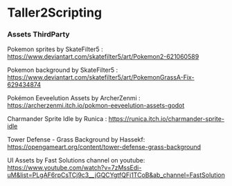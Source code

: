 # Taller2Scripting
 
 
 
### Assets ThirdParty

Pokemon sprites by SkateFilter5 : https://www.deviantart.com/skatefilter5/art/Pokemon2-621060589

Pokemon background by SkateFilter5 : https://www.deviantart.com/skatefilter5/art/PokemonGrassA-Fix-629434874

Pokémon Eeveelution Assets by ArcherZenmi : https://archerzenmi.itch.io/pokmon-eeveelution-assets-godot

Charmander Sprite Idle by Runica : https://runica.itch.io/charmander-sprite-idle

Tower Defense - Grass Background by Hassekf: https://opengameart.org/content/tower-defense-grass-background

UI Assets by Fast Solutions channel on youtube: https://www.youtube.com/watch?v=7zMssEdi-uM&list=PLgAF6rpCsTCj9c3__jGQCYgtfQFj1TCoB&ab_channel=FastSolution
